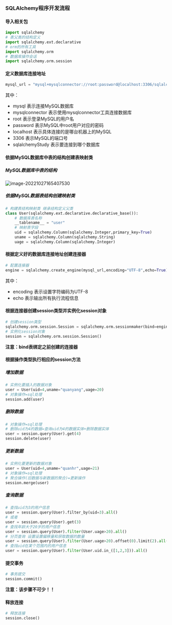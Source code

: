 ### SQLAlchemy程序开发流程

#### 导入相关包

````python
import sqlalchemy
# 表父类的结构定义
import sqlalchemy.ext.declarative
# orm的所有工具
import sqlalchemy.orm
# 数据库操作会话
import sqlalchemy.orm.session
````

#### 定义数据库连接地址

````python
mysql_url = "mysql+mysqlconnector://root:password@localhost:3306/sqlalchemyStudy"
````

其中：

- mysql 表示连接MySQL数据库
- mysqlconnector 表示使用mysqlconnector工具连接数据库
- root 表示登录MySQL的用户名
- password 表示MySQL中root用户对应的密码
- localhost 表示具体连接的是哪台机器上的MySQL
- 3306 表示MySQL的端口号
- sqlalchemyStudy 表示要连接到哪个数据库

#### 依据MySQL数据库中表的结构创建表映射类

##### MySQL数据库中表的结构

![image-20221027165407530](D:\学习\大数据\技能大赛\学习笔记\学习笔记截图\sqlAlchemy开发流程构建表映射查看MySQL表结构】.png)

##### 依据MySQL数据表结构创建映射类

````python
# 构建表结构映射类 继承结构定义父类
class User(sqlalchemy.ext.declarative.declarative_base()):
    # 数据库表名称
    __tablename__ = "user"
    # 映射表字段
    uid = sqlalchemy.Column(sqlalchemy.Integer,primary_key=True)
    uname = sqlalchemy.Column(sqlalchemy.String)
    uage = sqlalchemy.Column(sqlalchemy.Integer)
````

#### 根据定义好的数据库连接地址创建连接器

````python
# 配置连接器
engine = sqlalchemy.create_engine(mysql_url,encoding="UTF-8",echo=True)
````

其中：

- encoding 表示设置字符编码为UTF-8
- echo 表示输出所有执行流程信息

#### 根据连接器创建session类型并实例化session对象

````python
# 创建session类型
sqlalchemy.orm.session.Session = sqlalchemy.orm.sessionmaker(bind=engine)
# 实例化session对象
session = sqlalchemy.orm.session.Session()
````

**注意：bind表绑定之前创建的连接器**

#### 根据操作类型执行相应的session方法

##### 增加数据

````python
# 实例化要插入的数据对象
user = User(uid=4,uname="quanyang",uage=20)
# 对象操作=sql处理
session.add(user)
````

##### 删除数据

````python
# 对象操作=sql处理
# 删除uid为4的数据=查询uid为4的数据实体+删除数据实体
user = session.query(User).get(4)
session.delete(user)
````

##### 更新数据

````python
# 实例化要更新的数据对象
user = User(uid=4,uname="quanhr",uage=21)
# 对象操作=sql处理
# 聚合操作(旧数据与新数据的聚合)=更新操作
session.merge(user)
````

##### 查询数据

````python
# 查找uid为3的用户信息
user = session.query(User).filter_by(uid=3).all()
# 或者
user = session.query(User).get(3)
# 查找年龄大于20岁的用户信息
user = session.query(User).filter(User.uage>20).all()
# 分页查询 设置设置偏移量和获取数据的数量
user = session.query(User).filter(User.uage>20).offset(0).limit(2).all()
# 查找uid在某个范围内的用户信息
user = session.query(User).filter(User.uid.in_([1,2,3])).all()
````

#### 提交事务

````python
# 事务提交
session.commit()
````

**注意：该步骤不可少！！**

#### 释放连接

````python
# 释放连接
session.close()
````